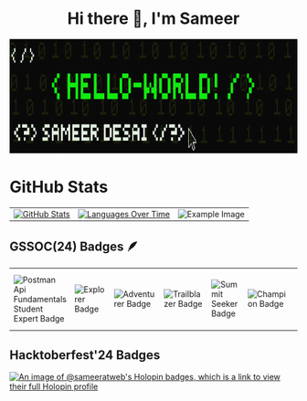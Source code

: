 ## <h1 align="center"> Hi there 👋, I'm Sameer </h1>

<img src="img.png" alt="Description of the image" width="1000" height="200">






<!--
**Sameeratweb/Sameeratweb** is a ✨ _special_ ✨ repository because its `README.md` (this file) appears on your GitHub profile.

Here are some ideas to get you started:

- 🔭 I’m currently working on ...
- 🌱 I’m currently learning how to code
- 👯 I’m looking to collaborate on ...
- 🤔 I’m looking for help with ...
- 💬 Ask me about ...
- 📫 How to reach me: ...
- 😄 Pronouns: He/Him
- ⚡ Fun fact: ...






<p align="center">
  <a href="">Portfolios</a> - - 
  <a href="">Twitter</a> -
  <a href="https://topmate.io/sanjaykv/">Contact me.</a> 
</p>)




-->

 # GitHub Stats

<div align="center">
  <table>
    <tr>
      <td align="center">
        <a href="https://quira.sh?utm_source=widgets&utm_campaign=Sameerdesai">
          <img src="https://stats.quira.sh/Sameerdesai/github?theme=dark" alt="GitHub Stats" width="400">
        </a>
      </td>
      <td align="center">
        <a href="https://quira.sh?utm_source=widgets&utm_campaign=Sameerdesai">
          <img src="https://stats.quira.sh/Sameerdesai/languages-over-time?theme=dark" alt="Languages Over Time" width="400">
        </a>
      </td>
      <td align="center">
        <img src="https://github.com/user-attachments/assets/ccdb3195-a669-4563-80ed-ee9faf678bb3" alt="Example Image" width="400">
      </td>
    </tr>
  </table>
</div>


## GSSOC(24) Badges 🪶
<table align="center">
  <tr>
    <td><img src="https://raw.githubusercontent.com/GSSoC24/Postman-Challenge/main/docs/assets/Postman%20White.png" width="100px" height="100px" alt="Postman Api Fundamentals Student Expert Badge" /></td>
    <td><img src="https://raw.githubusercontent.com/GSSoC24/Postman-Challenge/main/docs/assets/1.png" width="100px" height="100px" alt="Explorer Badge" /></td>
    <td><img src="https://raw.githubusercontent.com/GSSoC24/Postman-Challenge/main/docs/assets/2.png" width="100px" height="100px" alt="Adventurer Badge" /></td>
    <td><img src="https://raw.githubusercontent.com/GSSoC24/Postman-Challenge/main/docs/assets/3.png" width="100px" height="100px" alt="Trailblazer Badge" /></td>
    <td><img src="https://raw.githubusercontent.com/GSSoC24/Postman-Challenge/main/docs/assets/4.png" width="100px" height="100px" alt="Summit Seeker Badge" /</td>
    <td><img src="https://raw.githubusercontent.com/GSSoC24/Postman-Challenge/main/docs/assets/5.png" width="100px" height="100px" alt="Champion Badge" /></td>
    <td> <img src="https://raw.githubusercontent.com/GSSoC24/Contributor/refs/heads/main/assets/Git%20Explorer.png" width="100px" height="100px" /></td>
  </tr>
</table>

## Hacktoberfest'24 Badges




[![An image of @sameeratweb's Holopin badges, which is a link to view their full Holopin profile](https://holopin.me/sameeratweb)](https://holopin.io/@sameeratweb)






